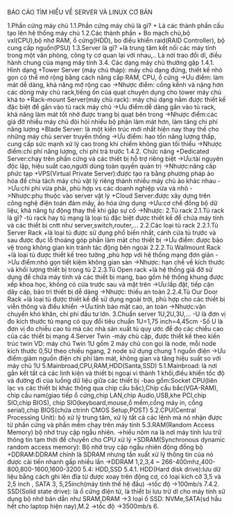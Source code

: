BÁO CÁO TÌM HIỂU VỀ SERVER VÀ LINUX CƠ BẢN

1.Phần cứng máy chủ
  1.1.Phần cứng máy chủ là gì?
    + Là các thành phần cấu tạo lên hệ thống máy chủ
  1.2.Các thành phần 
    + Bo mạch chủ,bộ vxl(CPU),bộ nhớ RAM, ổ cứng(HDD), bo điều khiển raid(RAID Controller), bộ cung cấp nguồn(PSU)
  1.3.Server là gì?
    +là trung tâm kết nối các máy tính trong một văn phòng, công ty cơ quan lại với nhau,.. Là nơi trao đổi dl, điều hành chung của mạng máy tính
  3.4. Các dạng máy chủ thường gặp
    1.4.1. Hình dạng
    +Tower Server (máy chủ tháp): máy chủ dạng đứng, thiết kế nhỏ gọn có thể mở rộng bằng cách nâng cấp RAM, CPU, ổ cứng
      ->Ưu điểm: làm mát dễ dàng, khả năng mở rộng cao
      ->Nhược điểm: cồng kềnh và nặng hơn các dòng máy chủ rack,tiếng ồn của quạt chuyên dụng cho tower máy chủ khá to
    +Rack-mount Server(máy chủ rack): máy chủ dạng nằm được thiết kế đặc biệt để gắn vào tủ rack máy chủ
      ->Ưu điểm:dễ dàng gắn vào tủ rack, khả năng làm mát tốt nhờ được trang bị quạt bên trong
      ->Nhược điểm:các giá đỡ nhiều máy chủ đòi hỏi nhiều bộ phận làm mát hơn, làm tăng chi phí năng lượng
    +Blade Server: là một kiến trúc mới nhất hiện nay thay thế cho những máy chủ server truyền thống
      ->Ưu điểm: hao tốn năng lượng thấp, cung cấp sức mạnh xử lý cao trong khi chiếm không gian tối thiểu
      ->Nhược điểm:chi phí năng lượng, chi phí trả trước
    1.4.2. Chức năng
      +Dedicated Server:chạy trên phần cứng và các thiết bị hỗ trợ riêng biệt
        ->Ưu:tài nguyên độc lập, hiệu suất cao,người dùng toàn quyền quản trị
        ->Nhược:nâng cấp phức tạp
      +VPS(Virtual Private Server):được tạo ra bằng phương pháp ảo hóa để chia tách máy chủ vật lý riêng thành nhiều máy chủ ảo khác nhau
        ->Ưu:chi phí vừa phải, phù hợp vs các doanh nghiệp vừa và nhỏ
        ->Nhược:phụ thuộc vào server vật lý
      +Cloud Server:được xây dựng trên công nghệ điện toán đám mây, ảo hóa ứng dụng
        ->Ưu:cơ chế đồng bộ dữ liệu, khả năng tự động thay thế khi gặp sự cố 
        ->Nhược:
2.Tủ rack
  2.1.Tủ rack là gì?
    -tủ rack hay tủ mạng là loại tủ đặc biệt được thiết kế để chứa máy tính và các thiết bị cntt như server,switch,router,...
  2.2.Các loại tủ rack
    2.2.1.Tủ Server Rack
      +là loại tủ được sử dụng phổ biến nhất, cánh cửa tủ trước và sau được đục lỗ thoáng góp phần làm mát cho thiết bị
      ->Ưu điểm: được bảo vệ trong không gian kín tránh tác động bên ngoài
    2.2.2.Tủ Wallmount Rack
      +là loại tủ được thiết kế treo tường ,phù hợp với hệ thống mạng đơn giản
      ->Ưu điểm:nhỏ gọn tiết kiệm không gian sàn
      ->Nhược: hạn chế về kích thước và khối lượng thiết bị trong tủ
    2.2.3.Tủ Open rack
      +là hệ thống giá đỡ sử dụng để chứa máy tính và các thiết bị mạng, bao gồm hệ thống khung được xếp khoa học, không có cửa trước sau và mặt trên
      ->Ưu:lắp đặt, tiếp cận dây cáp, bảo trì thiết bị dễ dàng
      ->Nhược: thiếu an toàn
    2.2.4.Tủ Our Door Rack
      +là loại tủ được thiết kế để sử dụng ngoài trời, phù hợp cho các thiết bị viễn thông và điều khiển
      ->Ưu:tính bảo mật cao, an toàn
      ->Nhược:vận chuyển khó khăn, chi phí đầu tư lớn.
3.Chuẩn server 1U,2U,3U,...
  -U là đơn vị đo kích thước tủ mạng có quy đổi tiêu chuẩn 1U=1,75 inch=4,45cm
  -Số U là đơn vị đo chiều cao tủ mà các nhà sản xuất tủ quy ước để đo các chiều cao của các thiết bị mạng
4.Server Twin
  -máy chủ cặp, được thiết kế theo kiến trúc twin
  VD: máy chủ Twin 1U gồm 2 máy chủ con gọi là node, mỗi node kích thước 0,5U theo chiều ngang, 2 node sử dụng chung 1 nguồn điện
    ->Ưu điểm:giảm nguồn điện chi phí làm mát, không gian và tăng hiệu suất so với máy chủ 1U
5.Mainbroad,CPU,RAM,HDD(Santa,SSD)
   5.1.Mainbroad: là nơi gắn kết tất cả các linh kiện và thiết bị ngoại vi thành 1 khối,điều khiển tốc độ và đường đi của luồng dữ liệu giữa các thiết bị
    -bao gồm:Socket CPU(liên lạc vs các thiết bị khác thông qua chip cầu bắc),Chíp cầu bắc(VGA-RAM), chip cầu nam(giao tiếp ổ cứng,chip LAN,chip Audio,USB,khe PCI,chip SIO,chip BIOS), chip SIO(keyboard,mouse,ổ mềm,cổng máy in, cổng serial),chip BIOS(chứa ctrinh CMOS Setup,POST)
   5.2.CPU(Central Processing Unit): bộ xử lý trung tâm, xử lý tất cả các lệnh mà nó nhận được từ phần cứng và phần mềm chạy trên máy tính
   5.3.RAM(Random Access Memory) bộ nhớ truy cập ngẫu nhiên.
    ->hiểu nôm na là nơi máy tính lưu trữ thông tin tạm thời để chuyển cho CPU xử lý
   +SDRAM(Synchronous dynamic random access memory): Bộ nhớ truy cập ngẫu nhiên động đồng bộ
   +DDRAM:DDRAM chính là SDRAM nhưng tần xuất xử lý thông tin của nó được cải tiến nhanh gấp nhiều lần
        ->DDRAM 1,2,3,4 ~ 266-400mhz,400-800,800-1600,1600-3200
   5.4: HDD,SSD
     5.4.1. HDD(Hard disk drive):lưu dữ liệu bằng cách ghi lên đĩa từ được xoay trên động cơ, có loại kích cỡ 3,5 và 2,5 inch , SATA 3, 5,25inch(máy tính thế hệ đầu)
      ->tốc độ ->100mb/s
     7.4.2. SSD(Solid state drive): là ổ cứng điện tử, là thiết bị lưu trữ dl cho máy tính sử dụng bộ nhớ bán dẫn như SRAM,DRAM
      ->3 loại ổ SSD: NVMe,SATA(sd hầu hết cho laptop hiện nay),M.2
      ->tốc độ ->3500mb/s
6.
